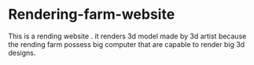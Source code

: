 # Rendering-farm-website
This is a rending website . it renders 3d model made by 3d artist because the rending farm possess big computer that are capable to render big 3d designs.
